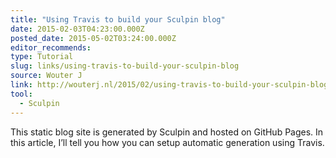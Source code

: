 ```yaml
---
title: "Using Travis to build your Sculpin blog"
date: 2015-02-03T04:23:00.000Z
posted_date: 2015-05-02T03:24:00.000Z
editor_recommends:
type: Tutorial
slug: links/using-travis-to-build-your-sculpin-blog
source: Wouter J
link: http://wouterj.nl/2015/02/using-travis-to-build-your-sculpin-blog/
tool:
  - Sculpin
---
```

This static blog site is generated by Sculpin and hosted on GitHub Pages. In this article, I’ll tell you how you can setup automatic generation using Travis.



